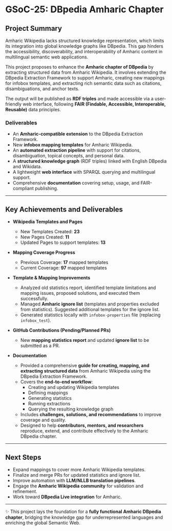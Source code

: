 # GSoC-25: DBpedia Amharic Chapter  

## Project Summary  
Amharic Wikipedia lacks structured knowledge representation, which limits its integration into global knowledge graphs like DBpedia. This gap hinders the accessibility, discoverability, and interoperability of Amharic content in multilingual semantic web applications.  

This project proposes to enhance the **Amharic chapter of DBpedia** by extracting structured data from Amharic Wikipedia. It involves extending the DBpedia Extraction Framework to support Amharic, creating new mappings for infobox templates, and extracting rich semantic data such as citations, disambiguations, and anchor texts.  

The output will be published as **RDF triples** and made accessible via a user-friendly web interface, following **FAIR (Findable, Accessible, Interoperable, Reusable)** data principles.  

### Deliverables  
- An **Amharic-compatible extension** to the DBpedia Extraction Framework.  
- New **infobox mapping templates** for Amharic Wikipedia.  
- An **automated extraction pipeline** with support for citations, disambiguation, topical concepts, and personal data.  
- A **structured knowledge graph** (RDF triples) linked with English DBpedia and Wikidata.  
- A lightweight **web interface** with SPARQL querying and multilingual support.  
- Comprehensive **documentation** covering setup, usage, and FAIR-compliant publishing.  

---

## Key Achievements and Deliverables  

- **Wikipedia Templates and Pages**  
  - New Templates Created: **23**  
  - New Pages Created: **11**  
  - Updated Pages to support templates: **13**  

- **Mapping Coverage Progress**  
  - Previous Coverage: **17** mapped templates  
  - Current Coverage: **97** mapped templates   

- **Template & Mapping Improvements**  
  - Analyzed old statistics report, identified template limitations and mapping issues, proposed solutions, and executed them successfully.  
  - Managed **Amharic ignore list** (templates and properties excluded from statistics). Suggested additional templates for the ignore list.  
  - Generated statistics locally with `infobox-properties` file (replacing `infobox_test`).  

- **GitHub Contributions (Pending/Planned PRs)**  
  - New **mapping statistics report** and updated **ignore list** to be submitted as a PR.  

- **Documentation**  
  - Provided a comprehensive **guide for creating, mapping, and extracting structured data** from Amharic Wikipedia using the DBpedia Extraction Framework.  
  - Covers the **end-to-end workflow**:  
    - Creating and updating Wikipedia templates  
    - Defining mappings  
    - Generating statistics  
    - Running extractions  
    - Querying the resulting knowledge graph  
  - Includes **challenges, solutions, and recommendations** to improve coverage and quality.  
  - Designed to help **contributors, mentors, and researchers** reproduce, extend, and contribute effectively to the Amharic DBpedia chapter.  

---

## Next Steps  
- Expand mappings to cover more Amharic Wikipedia templates.  
- Finalize and merge PRs for updated statistics and ignore list.  
- Improve automation with **LLM/NLLB translation pipelines**.  
- Engage the **Amharic Wikipedia community** for validation and refinement.  
- Work toward **DBpedia Live integration** for Amharic.  

---

✨ This project lays the foundation for a **fully functional Amharic DBpedia chapter**, bridging the knowledge gap for underrepresented languages and enriching the global Semantic Web.  
